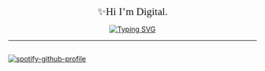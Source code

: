 <body>
  <div align="center" style="font-size: 1.5em; font-family: cursive;">
    ✨Hi I’m Digital.
  </div>
  <!-- [@Digital](https://github.com/) -->
  <!-- Typing SVG -->
  <p align="center">
    <a href="https://git.io/typing-svg">
      <img
        src="https://readme-typing-svg.demolab.com?font=Play&size=24&pause=1000&color=0AFF0A&vCenter=true&random=true&width=435&lines=Lets+build+some+ProngGrams.%F0%9F%A6%9E"
        alt="Typing SVG"
      />
    </a>
  </p>
  
  ---
  
  <!-- <div style="text-align:center"> My Latest StackOverflow Activity</div> -->
  <!-- [![PyPI download day](https://img.shields.io/pypi/dd/ansicolortags.svg)](https://pypi.python.org/pypi/ansicolortags/) -->
  <!-- [![GitHub forks](https://badgen.net/github/forks/Naereen/Strapdown.js/)](https://GitHub.com/Naereen/StrapDown.js/network/) -->
  <!-- [![GitHub stars](https://img.shields.io/github/stars/Naereen/StrapDown.js.svg?style=social&label=Star&maxAge=2592000)](https://GitHub.com/Naereen/StrapDown.js/stargazers/) -->
  <!-- ################################################### -->
  <!-- hitCount  
  <div style="text-align: right;">   
    <a href="https://hits.seeyoufarm.com" rel="nofollow">       
      <img
        src="https://hits.seeyoufarm.com/api/count/incr/badge.svg?url=https%3A%2F%2Fgithub.com%2Fdigital-foundry&count_bg=%237F956E&title_bg=%23555555&icon=superuser.svg&icon_color=%23C5FFB0&title=your+visitor&edge_flat=false"
        alt="Visitor Counter"
      />  
    </a>
  </div>
-->
</body>
<div style="float: left;">
  
[![spotify-github-profile](https://spotify-github-profile.vercel.app/api/view?uid=1227103002&cover_image=true&theme=natemoo-re&show_offline=false&background_color=121212&interchange=false&bar_color_cover=true&bar_color=53b14f)](https://spotify-github-profile.vercel.app/api/view?uid=1227103002&redirect=true)

</div>
<!-- ################################################### -->
<!---DailyDevCard--->
<!--
<div style="center">
  <a href="https://app.daily.dev/russkiy1389">
    <img
      src="https://api.daily.dev/devcards/27870a5372b94e53913129a8ac857d42.png?r=0rh"
      width="400"
      alt="Svyatoslav(sava) Russkiy's Dev Card"
    />   
  </a>
</div>
-->
<!-- ################################################### -->
<!-- ################################################### -->
<!-- You can add an SVG image with a link using the following snippet: -->
<!--
<a href="#">   
  <img
    src="help/badge1.svg"
    alt="example badge"
    style="vertical-align:top margin:6px 4px"
  > 
</a>   
--><!--![alt text]()![image]()Pattern : IMAGE_URL = WIDTH x HEIGHT within Url[![Header]URL_TO_IMAGE( "Header")](LINKS TO)--><!-- 
jsonYour JSON here
--><!-- 
[![Visits Badge](https://badges.pufler.dev/visits/braydoncoyer/braydoncoyer)](https:braydoncoyer.dev)[![Twitter Badge](https://img.shields.io/badge/Twitter-Profile-informational?style=flat&logo=twitter&logoColor=white&color=1CA2F1)](https://twitter.com/BraydonCoyer)[![LinkedIn Badge](https://img.shields.io/badge/LinkedIn-Profile-informational?style=flat&logo=linkedin&logoColor=white&color=0D76A8)](https://www.linkedin.com/in/braydon-coyer/)[![CodePen Badge](https://img.shields.io/badge/CodePen-Profile-informational?style=flat&logo=codepen&logoColor=white&color=black)](https://codepen.io/braydoncoyer) 
--><!-- 
/*add and display colors to readme.md files:*//* Squar Colors: */- ![#f03c15](https://via.placeholder.com/15/f03c15/f03c15.png) #f03c15- ![#c5f015](https://via.placeholder.com/15/c5f015/c5f015.png) #c5f015- ![#1589F0](https://via.placeholder.com/15/1589F0/1589F0.png) #1589F0/* Rounded(Circel) Colors: */- ![#f03c15](https://www.iconsdb.com/icons/download/color/f03c15/circle-16.png) #f03c15- ![#c5f015](https://www.iconsdb.com/icons/download/color/c5f015/circle-16.png) #c5f015- ![#1589F0](https://www.iconsdb.com/icons/download/color/1589F0/circle-16.png) #1589F0/* in the last one you can go to the website and change the shape to what ever you want and copie the link the the img and add it to your README.md*/
-->


